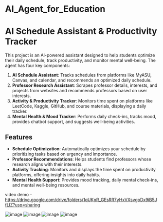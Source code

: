 # AI_Agent_for_Education 

# AI Schedule Assistant & Productivity Tracker

This project is an AI-powered assistant designed to help students optimize their daily schedule, track productivity, and monitor mental well-being. The agent has four key components:

1. **AI Schedule Assistant**: Tracks schedules from platforms like MyASU, Canvas, and calendar, and recommends an optimized daily schedule.
2. **Professor Research Assistant**: Scrapes professor details, interests, and projects from websites and recommends professors based on user interests.
3. **Activity & Productivity Tracker**: Monitors time spent on platforms like LeetCode, Kaggle, GitHub, and course materials, displaying a daily tracker.
4. **Mental Health & Mood Tracker**: Performs daily check-ins, tracks mood, provides chatbot support, and suggests well-being activities.

## Features
- **Schedule Optimization**: Automatically optimizes your schedule by prioritizing tasks based on urgency and importance.
- **Professor Recommendations**: Helps students find professors whose research aligns with their interests.
- **Activity Tracking**: Monitors and displays the time spent on productivity platforms, offering insights into daily habits.
- **Mental Health Support**: Provides mood tracking, daily mental check-ins, and mental well-being resources. 

video demo - https://drive.google.com/drive/folders/1qUKpR_GEsRR7yHxVXsvgoDx9iB5JfLlZ?usp=sharing 

![image](https://github.com/user-attachments/assets/33660dde-73ff-448c-9960-0a52d4892272) 
![image](https://github.com/user-attachments/assets/13287e1b-78f5-4561-a7de-e9828b6b51fb)
![image](https://github.com/user-attachments/assets/3d5d286c-3ea5-4b8b-82a9-3b54d0cf6fff)
![image](https://github.com/user-attachments/assets/b3e314bd-5e9e-43c7-9e2c-661674ea82c7)

